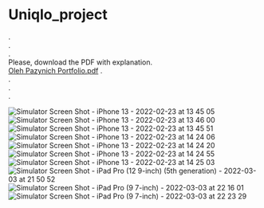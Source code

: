 # Uniqlo_project
.<br />
.<br />
.<br />
Please, download the PDF with explanation.<br />
[Oleh Pazynich Portfolio.pdf](https://github.com/Mx173/Uniqlo_project/files/8237650/Oleh.Pazynich.Portfolio.pdf)
.<br />
.<br />
.<br />
.<br />


![Simulator Screen Shot - iPhone 13 - 2022-02-23 at 13 45 05](https://user-images.githubusercontent.com/25139875/156575655-7ee38abb-2e49-4f65-a866-0fc12c91f573.png)
![Simulator Screen Shot - iPhone 13 - 2022-02-23 at 13 46 00](https://user-images.githubusercontent.com/25139875/156575785-bf51c695-2032-440f-a3a7-d149e0d86448.png)
![Simulator Screen Shot - iPhone 13 - 2022-02-23 at 13 45 51](https://user-images.githubusercontent.com/25139875/156575799-1523da7f-14aa-4790-9c20-cf29f122c74c.png)
![Simulator Screen Shot - iPhone 13 - 2022-02-23 at 14 24 06](https://user-images.githubusercontent.com/25139875/156575848-a1c3eb4f-03cd-4bc0-928d-e2f2f88edf08.png)
![Simulator Screen Shot - iPhone 13 - 2022-02-23 at 14 24 20](https://user-images.githubusercontent.com/25139875/156575856-872162ee-a8a6-4c38-a2f0-0be73d799985.png)
![Simulator Screen Shot - iPhone 13 - 2022-02-23 at 14 24 55](https://user-images.githubusercontent.com/25139875/156575900-3e8b4792-6acd-4ffe-81b0-192557827987.png)
![Simulator Screen Shot - iPhone 13 - 2022-02-23 at 14 25 03](https://user-images.githubusercontent.com/25139875/156575904-71af3e67-4cd0-491d-8986-997f3301b046.png)
![Simulator Screen Shot - iPad Pro (12 9-inch) (5th generation) - 2022-03-03 at 21 50 52](https://user-images.githubusercontent.com/25139875/156575952-e4f7f4dc-d05d-4dc6-a720-f3a03af186aa.png)
![Simulator Screen Shot - iPad Pro (9 7-inch) - 2022-03-03 at 22 16 01](https://user-images.githubusercontent.com/25139875/156575959-45691cee-3fba-4a81-a2bd-b033d2d86443.png)
![Simulator Screen Shot - iPad Pro (9 7-inch) - 2022-03-03 at 22 23 29](https://user-images.githubusercontent.com/25139875/156576005-01423a9d-c738-4f8a-9e1c-08ae69548143.png)
